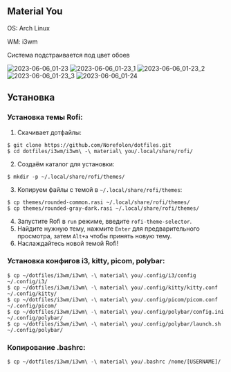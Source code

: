 Material You
--
OS: Arch Linux

WM: i3wm

Система подстраивается под цвет обоев

![2023-06-06_01-23](https://github.com/Norefolon/dotfiles/assets/112607231/9e3770e2-27f9-42cd-8b6c-fbe23c783517)
![2023-06-06_01-23_1](https://github.com/Norefolon/dotfiles/assets/112607231/b695616e-737e-41e8-879a-517b0068a434)
![2023-06-06_01-23_2](https://github.com/Norefolon/dotfiles/assets/112607231/7a8bfd7f-3061-4aef-992f-98273e01f450)
![2023-06-06_01-23_3](https://github.com/Norefolon/dotfiles/assets/112607231/c83123d7-7f6a-4977-8b79-67c468ee9548)
![2023-06-06_01-24](https://github.com/Norefolon/dotfiles/assets/112607231/e01ec57d-719f-4ac3-87f2-cb81708fe937)

Установка
--
### Установка темы Rofi:

1. Скачивает дотфайлы:
```
$ git clone https://github.com/Norefolon/dotfiles.git
$ cd dotfiles/i3wm/i3wm\ -\ material\ you/.local/share/rofi/
```

2. Создаём каталог для установки:
```
$ mkdir -p ~/.local/share/rofi/themes/
```

3. Копируем файлы с темой в `~/.local/share/rofi/themes`:
```
$ cp themes/rounded-common.rasi ~/.local/share/rofi/themes/
$ cp themes/rounded-gray-dark.rasi ~/.local/share/rofi/themes/
```

4. Запустите Rofi в `run` режиме, введите `rofi-theme-selector`.
5. Найдите нужную тему, нажмите `Enter` для предварительного просмотра, затем `Alt+a` чтобы принять новую тему.
6. Наслаждайтесь новой темой Rofi!

### Установка конфигов i3, kitty, picom, polybar:
```
$ cp ~/dotfiles/i3wm/i3wm\ -\ material\ you/.config/i3/config ~/.config/i3/
$ cp ~/dotfiles/i3wm/i3wm\ -\ material\ you/.config/kitty/kitty.conf ~/.config/kitty/
$ cp ~/dotfiles/i3wm/i3wm\ -\ material\ you/.config/picom/picom.conf ~/.config/picom/
$ cp ~/dotfiles/i3wm/i3wm\ -\ material\ you/.config/polybar/config.ini ~/.config/polybar/
$ cp ~/dotfiles/i3wm/i3wm\ -\ material\ you/.config/polybar/launch.sh ~/.config/polybar/
```

### Копирование .bashrc:
```
$ cp ~/dotfiles/i3wm/i3wm\ -\ material\ you/.bashrc /nome/[USERNAME]/
```
